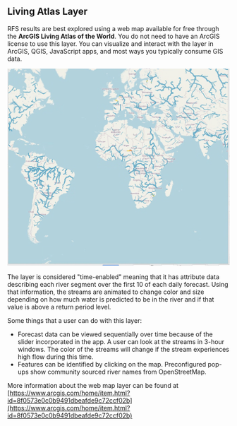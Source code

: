 ## Living Atlas Layer

RFS results are best explored using a web map available for free through the **ArcGIS Living Atlas of the World**. You do not need to have an ArcGIS 
license to use this layer. You can visualize and interact with the layer in ArcGIS, QGIS, JavaScript apps, and most ways you typically consume GIS data.

![screenshot](../../static/images/imagen.png)

The layer is considered "time-enabled" meaning that it has attribute data describing each river segment over the first 10 of each daily forecast. Using that 
information, the streams are animated to change color and size depending on how much water is predicted to be in the river and if that value is above a 
return period level.

Some things that a user can do with this layer:

- Forecast data can be viewed sequentially over time because of the slider incorporated in the app. A user can look at the streams in 3-hour windows.
  The color of the streams will change if the stream experiences high flow during this time.
- Features can be identified by clicking on the map. Preconfigured pop-ups show community sourced river names from OpenStreetMap.

More information about the web map layer can be found at [https://www.arcgis.com/home/item.html?id=8f0573e0c0b9491dbeafde9c72ccf02b](https://www.arcgis.com/home/item.html?id=8f0573e0c0b9491dbeafde9c72ccf02b)
